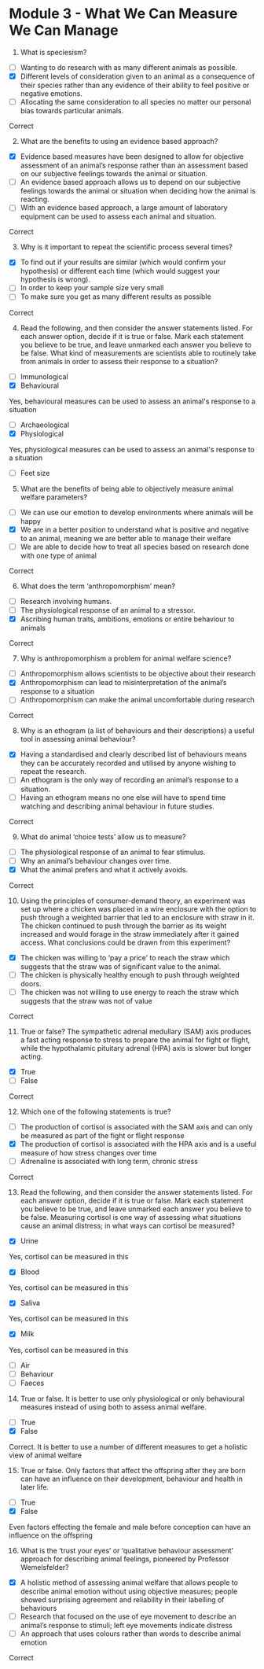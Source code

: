 # Module 3 - What We Can Measure We Can Manage

1. What is speciesism?

- [ ] Wanting to do research with as many different animals as possible.
- [x] Different levels of consideration given to an animal as a consequence of their species rather than any evidence of their ability to feel positive or negative emotions.
- [ ] Allocating the same consideration to all species no matter our personal bias towards particular animals.

Correct

2. What are the benefits to using an evidence based approach?

- [x] Evidence based measures have been designed to allow for objective assessment of an animal’s response rather than an assessment based on our subjective feelings towards the animal or situation.
- [ ] An evidence based approach allows us to depend on our subjective feelings towards the animal or situation when deciding how the animal is reacting.
- [ ] With an evidence based approach, a  large amount of laboratory equipment can be used to assess each animal and situation.

Correct

3. Why is it important to repeat the scientific process several times?

- [x] To find out if your results are similar (which would confirm your hypothesis) or different each time (which would suggest your hypothesis is wrong).
- [ ] In order to keep your sample size very small 
- [ ] To make sure you get as many different results as possible 

Correct

4. Read the following, and then consider the answer statements listed.  For each answer option, decide if it is true or false.  Mark each statement you believe to be true, and leave unmarked each answer you believe to be false. What kind of measurements are scientists able to routinely take from animals in order to assess their response to a situation?

- [ ] Immunological
- [x] Behavioural

Yes, behavioural measures can be used to assess an animal's response to a situation
- [ ] Archaeological
- [x] Physiological

Yes, physiological measures can be used to assess an animal's response to a situation
- [ ] Feet size 

5. What are the benefits of being able to objectively measure animal welfare parameters?

- [ ] We can use our emotion to develop environments where animals will be happy 
- [x] We are in a better position to understand what is positive and negative to an animal, meaning we are better able to manage their welfare
- [ ] We are able to decide how to treat all species based on research done with one type of animal 

Correct

6. What does the term ‘anthropomorphism’ mean?

- [ ] Research involving humans. 
- [ ] The physiological response of an animal to a stressor.
- [x] Ascribing human traits, ambitions, emotions or entire behaviour to animals

Correct

7. Why is anthropomorphism a problem for animal welfare science?

- [ ] Anthropomorphism allows scientists to be objective about their research 
- [x] Anthropomorphism can lead to misinterpretation of the animal’s response to a situation
- [ ] Anthropomorphism can make the animal uncomfortable during research 

Correct

8. Why is an ethogram (a list of behaviours and their descriptions) a useful tool in assessing animal behaviour?

- [x] Having a standardised and clearly described list of behaviours means they can be accurately recorded and utilised by anyone wishing to repeat the research.
- [ ] An ethogram is the only way of recording an animal’s response to a situation.
- [ ] Having an ethogram means no one else will have to spend time watching and describing animal behaviour in future studies.

Correct

9. What do animal ‘choice tests’ allow us to measure?

- [ ] The physiological response of an animal to fear stimulus.
- [ ] Why an animal’s behaviour changes over time.
- [x] What the animal prefers and what it actively avoids.

Correct

10. Using the principles of consumer-demand theory, an experiment was set up where a chicken was placed in a wire enclosure with the option to push through a weighted barrier that led to an enclosure with straw in it. The chicken continued to push through the barrier as its weight increased and would forage in the straw immediately after it gained access. What conclusions could be drawn from this experiment?

- [x] The chicken was willing to ‘pay a price’ to reach the straw which suggests that the straw was of significant value to the animal.
- [ ] The chicken is physically healthy enough to push through weighted doors.
- [ ] The chicken was not willing to use energy to reach the straw which suggests that the straw was not of value 

Correct

11. True or false? The sympathetic adrenal medullary (SAM) axis produces a fast acting response to stress to prepare the animal for fight or flight, while the hypothalamic pituitary adrenal (HPA) axis is slower but longer acting. 

- [x] True
- [ ] False

Correct

12. Which one of the following statements is true?

- [ ] The production of cortisol is associated with the SAM axis and can only be measured as part of the fight or flight response 
- [x] The production of cortisol is associated with the HPA axis and is a useful measure of how stress changes over time
- [ ] Adrenaline is associated with long term, chronic stress 

Correct

13. Read the following, and then consider the answer statements listed.  For each answer option, decide if it is true or false.  Mark each statement you believe to be true, and leave unmarked each answer you believe to be false. Measuring cortisol is one way of assessing what situations cause an animal distress; in what ways can cortisol be measured?

- [x] Urine

Yes, cortisol can be measured in this
- [x] Blood

Yes, cortisol can be measured in this
- [x] Saliva

Yes, cortisol can be measured in this
- [x] Milk

Yes, cortisol can be measured in this
- [ ] Air
- [ ] Behaviour
- [ ] Faeces

14. True or false. It is better to use only physiological or only behavioural measures instead of using both to assess animal welfare. 

- [ ] True
- [x] False

Correct. It is better to use a number of different measures to get a holistic view of animal welfare

15. True or false. Only factors that affect the offspring after they are born can have an influence on their development, behaviour and health in later life.

- [ ] True
- [x] False

Even factors effecting the female and male before conception can have an influence on the offspring

16. What is the ‘trust your eyes’ or ‘qualitative behaviour assessment’ approach for describing animal feelings, pioneered by Professor Wemelsfelder?

- [x] A holistic method of assessing animal welfare that allows people to describe animal emotion without using objective measures; people showed surprising agreement and reliability in their labelling of behaviours
- [ ] Research that focused on the use of eye movement to describe an animal’s response to stimuli; left eye movements indicate distress 
- [ ] An approach that uses colours rather than words to describe animal emotion 

Correct
